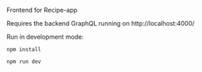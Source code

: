 Frontend for Recipe-app

Requires the backend GraphQL running on http://localhost:4000/ 

Run in development mode:
```
npm install

npm run dev
```

